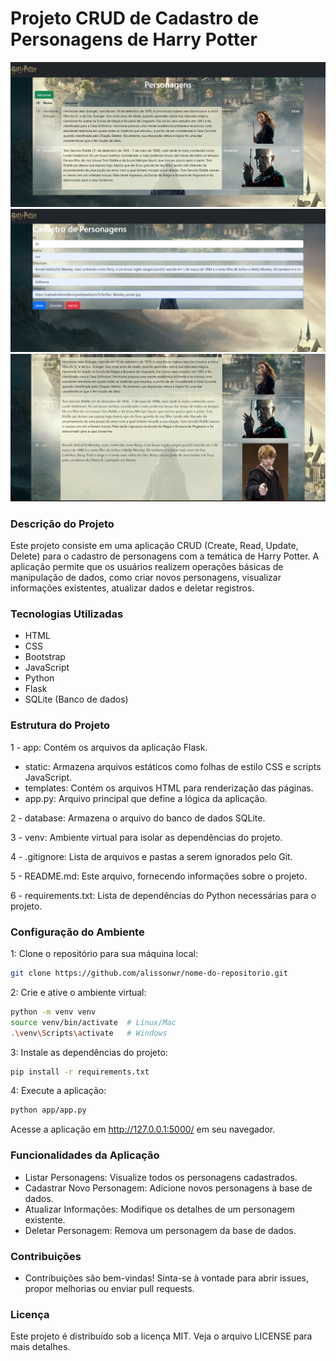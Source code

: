 # Projeto CRUD de Cadastro de Personagens de Harry Potter

<div align="center">
    <img src="./static/img/Captura de tela 2023-11-20 201203.png" width="660px">
</div>

<div align="center">
    <img src="./static/img/Captura de tela 2023-11-20 201231.png" width="660px">
</div>

<div align="center">
    <img src="./static/img/Captura de tela 2023-11-20 201245.png" width="660px">
</div>

### Descrição do Projeto
Este projeto consiste em uma aplicação CRUD (Create, Read, Update, Delete) para o cadastro de personagens com a temática de Harry Potter. A aplicação permite que os usuários realizem operações básicas de manipulação de dados, como criar novos personagens, visualizar informações existentes, atualizar dados e deletar registros.

### Tecnologias Utilizadas
- HTML
- CSS
- Bootstrap
- JavaScript
- Python
- Flask
- SQLite (Banco de dados)

### Estrutura do Projeto

1 - app: Contém os arquivos da aplicação Flask.

- static: Armazena arquivos estáticos como folhas de estilo CSS e scripts JavaScript.
- templates: Contém os arquivos HTML para renderização das páginas.
- app.py: Arquivo principal que define a lógica da aplicação.

2 - database: Armazena o arquivo do banco de dados SQLite.

3 - venv: Ambiente virtual para isolar as dependências do projeto.

4 - .gitignore: Lista de arquivos e pastas a serem ignorados pelo Git.

5 - README.md: Este arquivo, fornecendo informações sobre o projeto.

6 - requirements.txt: Lista de dependências do Python necessárias para o projeto.

### Configuração do Ambiente
1: Clone o repositório para sua máquina local:
```sh
git clone https://github.com/alissonwr/nome-do-repositorio.git
```
2: Crie e ative o ambiente virtual:
```sh
python -m venv venv
source venv/bin/activate  # Linux/Mac
.\venv\Scripts\activate   # Windows
```
3: Instale as dependências do projeto:
```sh
pip install -r requirements.txt
```
4: Execute a aplicação:
```sh
python app/app.py
```
Acesse a aplicação em http://127.0.0.1:5000/ em seu navegador.

### Funcionalidades da Aplicação
- Listar Personagens: Visualize todos os personagens cadastrados.
- Cadastrar Novo Personagem: Adicione novos personagens à base de dados.
- Atualizar Informações: Modifique os detalhes de um personagem existente.
- Deletar Personagem: Remova um personagem da base de dados.

### Contribuições
- Contribuições são bem-vindas! Sinta-se à vontade para abrir issues, propor melhorias ou enviar pull requests.

### Licença
Este projeto é distribuído sob a licença MIT. Veja o arquivo LICENSE para mais detalhes.